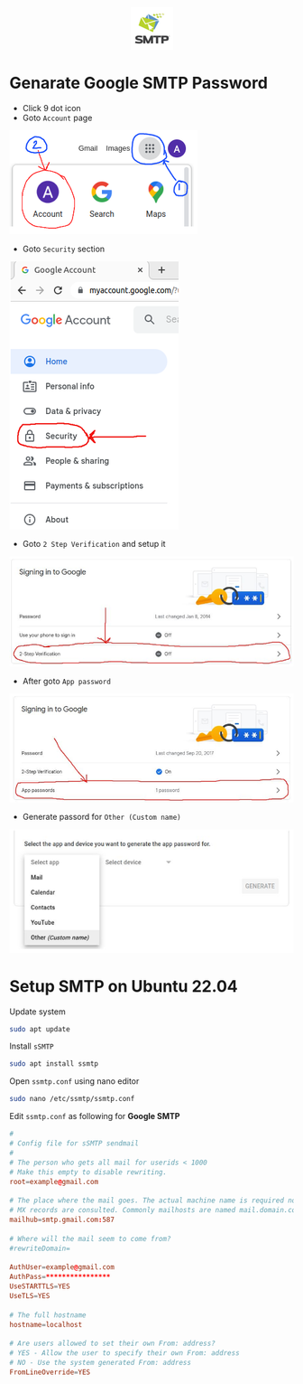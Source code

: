 <p align="center">
  <img src="../image/smtp-logo.png" />
</p>

# Genarate Google SMTP Password
- Click 9 dot icon
- Goto `Account` page

![account](../image/generate-google-password/goto-google-account.png)

- Goto `Security` section

![Security](../image/generate-google-password/goto-security.png)

- Goto `2 Step Verification` and setup it

![2 step verification](../image/generate-google-password/2-step-verification.jpg)

- After goto `App password`

![app password](../image/generate-google-password/app-password.jpg)

- Generate passord for `Other (Custom name)`

![](../image/generate-google-password/generate-passwd.jpg)

# Setup SMTP on Ubuntu 22.04

Update system
```bash
sudo apt update
```

Install `sSMTP`
```bash
sudo apt install ssmtp
```

Open `ssmtp.conf` using nano editor
```bash
sudo nano /etc/ssmtp/ssmtp.conf
```

Edit `ssmtp.conf` as following for **Google SMTP**
```conf
#
# Config file for sSMTP sendmail
#
# The person who gets all mail for userids < 1000
# Make this empty to disable rewriting.
root=example@gmail.com

# The place where the mail goes. The actual machine name is required no 
# MX records are consulted. Commonly mailhosts are named mail.domain.com
mailhub=smtp.gmail.com:587

# Where will the mail seem to come from?
#rewriteDomain=

AuthUser=example@gmail.com
AuthPass=****************
UseSTARTTLS=YES
UseTLS=YES

# The full hostname
hostname=localhost

# Are users allowed to set their own From: address?
# YES - Allow the user to specify their own From: address
# NO - Use the system generated From: address
FromLineOverride=YES

```